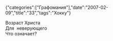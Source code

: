 {"categories":["Графомания"],"date":"2007-02-09","title":"33","tags":"Хокку"}

Возраст Христа  
Для  неверующего  
Что означает?
